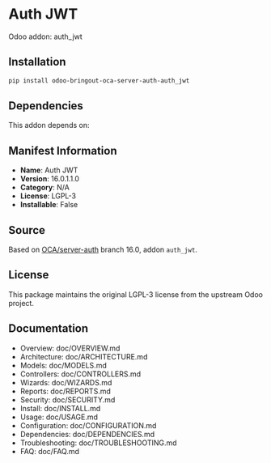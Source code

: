 # Auth JWT

Odoo addon: auth_jwt

## Installation

```bash
pip install odoo-bringout-oca-server-auth-auth_jwt
```

## Dependencies

This addon depends on:


## Manifest Information

- **Name**: Auth JWT
- **Version**: 16.0.1.1.0
- **Category**: N/A
- **License**: LGPL-3
- **Installable**: False

## Source

Based on [OCA/server-auth](https://github.com/OCA/server-auth) branch 16.0, addon `auth_jwt`.

## License

This package maintains the original LGPL-3 license from the upstream Odoo project.

## Documentation

- Overview: doc/OVERVIEW.md
- Architecture: doc/ARCHITECTURE.md
- Models: doc/MODELS.md
- Controllers: doc/CONTROLLERS.md
- Wizards: doc/WIZARDS.md
- Reports: doc/REPORTS.md
- Security: doc/SECURITY.md
- Install: doc/INSTALL.md
- Usage: doc/USAGE.md
- Configuration: doc/CONFIGURATION.md
- Dependencies: doc/DEPENDENCIES.md
- Troubleshooting: doc/TROUBLESHOOTING.md
- FAQ: doc/FAQ.md
